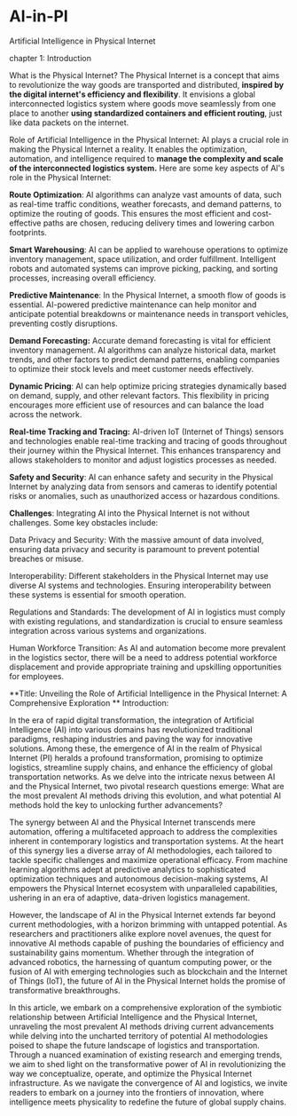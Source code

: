 # AI-in-PI
Artificial Intelligence in Physical Internet

chapter 1: Introduction

What is the Physical Internet?
The Physical Internet is a concept that aims to revolutionize the way goods are transported and distributed, **inspired by the digital internet's efficiency and flexibility**. It envisions a global interconnected logistics system where goods move seamlessly from one place to another **using standardized containers and efficient routing**, just like data packets on the internet.

Role of Artificial Intelligence in the Physical Internet:
AI plays a crucial role in making the Physical Internet a reality. It enables the optimization, automation, and intelligence required to **manage the complexity and scale of the interconnected logistics system.** Here are some key aspects of AI's role in the Physical Internet:

**Route Optimization**: AI algorithms can analyze vast amounts of data, such as real-time traffic conditions, weather forecasts, and demand patterns, to optimize the routing of goods. This ensures the most efficient and cost-effective paths are chosen, reducing delivery times and lowering carbon footprints.

**Smart Warehousing**: AI can be applied to warehouse operations to optimize inventory management, space utilization, and order fulfillment. Intelligent robots and automated systems can improve picking, packing, and sorting processes, increasing overall efficiency.

**Predictive Maintenance**: In the Physical Internet, a smooth flow of goods is essential. AI-powered predictive maintenance can help monitor and anticipate potential breakdowns or maintenance needs in transport vehicles, preventing costly disruptions.

**Demand Forecasting:** Accurate demand forecasting is vital for efficient inventory management. AI algorithms can analyze historical data, market trends, and other factors to predict demand patterns, enabling companies to optimize their stock levels and meet customer needs effectively.

**Dynamic Pricing**: AI can help optimize pricing strategies dynamically based on demand, supply, and other relevant factors. This flexibility in pricing encourages more efficient use of resources and can balance the load across the network.

**Real-time Tracking and Tracing:** AI-driven IoT (Internet of Things) sensors and technologies enable real-time tracking and tracing of goods throughout their journey within the Physical Internet. This enhances transparency and allows stakeholders to monitor and adjust logistics processes as needed.

**Safety and Security**: AI can enhance safety and security in the Physical Internet by analyzing data from sensors and cameras to identify potential risks or anomalies, such as unauthorized access or hazardous conditions.

**Challenges**:
Integrating AI into the Physical Internet is not without challenges. Some key obstacles include:

Data Privacy and Security: With the massive amount of data involved, ensuring data privacy and security is paramount to prevent potential breaches or misuse.

Interoperability: Different stakeholders in the Physical Internet may use diverse AI systems and technologies. Ensuring interoperability between these systems is essential for smooth operation.

Regulations and Standards: The development of AI in logistics must comply with existing regulations, and standardization is crucial to ensure seamless integration across various systems and organizations.

Human Workforce Transition: As AI and automation become more prevalent in the logistics sector, there will be a need to address potential workforce displacement and provide appropriate training and upskilling opportunities for employees.


**Title: Unveiling the Role of Artificial Intelligence in the Physical Internet: A Comprehensive Exploration
**
Introduction:

In the era of rapid digital transformation, the integration of Artificial Intelligence (AI) into various domains has revolutionized traditional paradigms, reshaping industries and paving the way for innovative solutions. Among these, the emergence of AI in the realm of Physical Internet (PI) heralds a profound transformation, promising to optimize logistics, streamline supply chains, and enhance the efficiency of global transportation networks. As we delve into the intricate nexus between AI and the Physical Internet, two pivotal research questions emerge: What are the most prevalent AI methods driving this evolution, and what potential AI methods hold the key to unlocking further advancements?

The synergy between AI and the Physical Internet transcends mere automation, offering a multifaceted approach to address the complexities inherent in contemporary logistics and transportation systems. At the heart of this synergy lies a diverse array of AI methodologies, each tailored to tackle specific challenges and maximize operational efficacy. From machine learning algorithms adept at predictive analytics to sophisticated optimization techniques and autonomous decision-making systems, AI empowers the Physical Internet ecosystem with unparalleled capabilities, ushering in an era of adaptive, data-driven logistics management.

However, the landscape of AI in the Physical Internet extends far beyond current methodologies, with a horizon brimming with untapped potential. As researchers and practitioners alike explore novel avenues, the quest for innovative AI methods capable of pushing the boundaries of efficiency and sustainability gains momentum. Whether through the integration of advanced robotics, the harnessing of quantum computing power, or the fusion of AI with emerging technologies such as blockchain and the Internet of Things (IoT), the future of AI in the Physical Internet holds the promise of transformative breakthroughs.

In this article, we embark on a comprehensive exploration of the symbiotic relationship between Artificial Intelligence and the Physical Internet, unraveling the most prevalent AI methods driving current advancements while delving into the uncharted territory of potential AI methodologies poised to shape the future landscape of logistics and transportation. Through a nuanced examination of existing research and emerging trends, we aim to shed light on the transformative power of AI in revolutionizing the way we conceptualize, operate, and optimize the Physical Internet infrastructure. As we navigate the convergence of AI and logistics, we invite readers to embark on a journey into the frontiers of innovation, where intelligence meets physicality to redefine the future of global supply chains.
